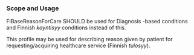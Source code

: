 ### Scope and Usage

FiBaseReasonForCare SHOULD be used for  Diagnosis -based conditions and Finnish *kayntisyy*
conditions instead of this.

This profile may be used for describing reason given by patient for requesting/acquiring healthcare
service (Finnish *tulosyy*).
